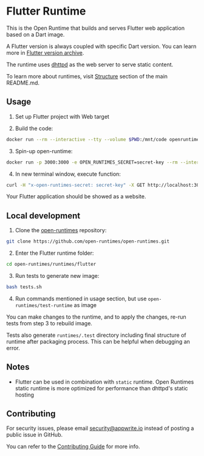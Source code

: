 # Flutter Runtime

This is the Open Runtime that builds and serves Flutter web application based on a Dart image.

A Flutter version is always coupled with specific Dart version. You can learn more in [Flutter version archive](https://docs.flutter.dev/release/archive#stable-channel-linux).

The runtime uses [dhttpd](https://pub.dev/packages/dhttpd) as the web server to serve static content.

To learn more about runtimes, visit [Structure](https://github.com/open-runtimes/open-runtimes#structure) section of the main README.md.

## Usage

1. Set up Flutter project with Web target

2. Build the code:

```bash
docker run --rm --interactive --tty --volume $PWD:/mnt/code openruntimes/dart:v4-2.15 sh helpers/build.sh
```

3. Spin-up open-runtime:

```bash
docker run -p 3000:3000 -e OPEN_RUNTIMES_SECRET=secret-key --rm --interactive --tty --volume $PWD/code.tar.gz:/mnt/code/code.tar.gz:ro openruntimes/dart:v4-2.15 sh helpers/start.sh
```

4. In new terminal window, execute function:

```bash
curl -H "x-open-runtimes-secret: secret-key" -X GET http://localhost:3000/
```

Your Flutter application should be showed as a website.

## Local development

1. Clone the [open-runtimes](https://github.com/open-runtimes/open-runtimes) repository:

```bash
git clone https://github.com/open-runtimes/open-runtimes.git
```

2. Enter the Flutter runtime folder:

```bash
cd open-runtimes/runtimes/flutter
```

3. Run tests to generate new image:

```bash
bash tests.sh
```

4. Run commands mentioned in usage section, but use `open-runtimes/test-runtime` as image

You can make changes to the runtime, and to apply the changes, re-run tests from step 3 to rebuild image.

Tests also generate `runtimes/.test` directory including final structure of runtime after packaging process. This can be helpful when debugging an error.

## Notes

- Flutter can be used in combination with `static` runtime. Open Runtimes static runtime is more optimized for performance than dhttpd's static hosting

## Contributing

For security issues, please email security@appwrite.io instead of posting a public issue in GitHub.

You can refer to the [Contributing Guide](https://github.com/open-runtimes/open-runtimes/blob/main/CONTRIBUTING.md) for more info.
